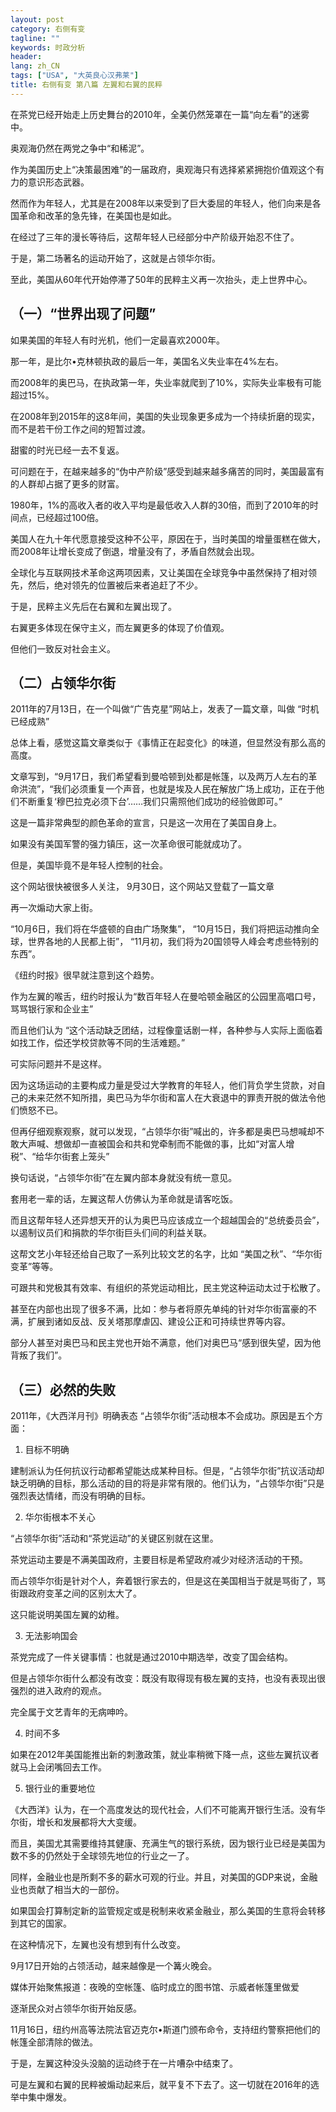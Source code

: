 ```yaml
---
layout: post
category: 右侧有变
tagline: ""
keywords: 时政分析
header:
lang: zh_CN 
tags: ["USA", "大英良心汉弗莱"]
title: 右侧有变 第八篇 左翼和右翼的民粹
---
```


在茶党已经开始走上历史舞台的2010年，全美仍然笼罩在一篇“向左看”的迷雾中。

奥观海仍然在两党之争中“和稀泥”。

作为美国历史上“决策最困难”的一届政府，奥观海只有选择紧紧拥抱价值观这个有力的意识形态武器。

然而作为年轻人，尤其是在2008年以来受到了巨大委屈的年轻人，他们向来是各国革命和改革的急先锋，在美国也是如此。

在经过了三年的漫长等待后，这帮年轻人已经部分中产阶级开始忍不住了。

于是，第二场著名的运动开始了，这就是占领华尔街。

至此，美国从60年代开始停滞了50年的民粹主义再一次抬头，走上世界中心。

## （一）“世界出现了问题”

如果美国的年轻人有时光机，他们一定最喜欢2000年。

那一年，是比尔•克林顿执政的最后一年，美国名义失业率在4%左右。

而2008年的奥巴马，在执政第一年，失业率就爬到了10%，实际失业率极有可能超过15%。

在2008年到2015年的这8年间，美国的失业现象更多成为一个持续折磨的现实，而不是若干份工作之间的短暂过渡。

甜蜜的时光已经一去不复返。

可问题在于，在越来越多的“伪中产阶级”感受到越来越多痛苦的同时，美国最富有的人群却占据了更多的财富。

1980年，1%的高收入者的收入平均是最低收入人群的30倍，而到了2010年的时间点，已经超过100倍。

美国人在九十年代愿意接受这种不公平，原因在于，当时美国的增量蛋糕在做大，而2008年让增长变成了倒退，增量没有了，矛盾自然就会出现。

全球化与互联网技术革命这两项因素，又让美国在全球竞争中虽然保持了相对领先，然后，绝对领先的位置被后来者追赶了不少。

于是，民粹主义先后在右翼和左翼出现了。

右翼更多体现在保守主义，而左翼更多的体现了价值观。

但他们一致反对社会主义。

## （二）占领华尔街

2011年的7月13日，在一个叫做“广告克星”网站上，发表了一篇文章，叫做 “时机已经成熟”

总体上看，感觉这篇文章类似于《事情正在起变化》的味道，但显然没有那么高的高度。

文章写到，“9月17日，我们希望看到曼哈顿到处都是帐篷，以及两万人左右的革命洪流”，“我们必须重复一个声音，也就是埃及人民在解放广场上成功，正在于他们不断重复‘穆巴拉克必须下台’……我们只需照他们成功的经验做即可。”

这是一篇非常典型的颜色革命的宣言，只是这一次用在了美国自身上。

如果没有美国军警的强力镇压，这一次革命很可能就成功了。

但是，美国毕竟不是年轻人控制的社会。

这个网站很快被很多人关注， 9月30日，这个网站又登载了一篇文章

再一次煽动大家上街。

“10月6日，我们将在华盛顿的自由广场聚集”， “10月15日，我们将把运动推向全球，世界各地的人民都上街”， “11月初，我们将为20国领导人峰会考虑些特别的东西”。

《纽约时报》很早就注意到这个趋势。

作为左翼的喉舌，纽约时报认为“数百年轻人在曼哈顿金融区的公园里高唱口号，骂骂银行家和企业主”

而且他们认为 “这个活动缺乏团结，过程像童话剧一样，各种参与人实际上面临着如找工作，偿还学校贷款等不同的生活难题。” 

可实际问题并不是这样。

因为这场运动的主要构成力量是受过大学教育的年轻人，他们背负学生贷款，对自己的未来茫然不知所措，奥巴马为华尔街和富人在大衰退中的罪责开脱的做法令他们愤怒不已。

但再仔细观察观察，就可以发现，“占领华尔街”喊出的，许多都是奥巴马想喊却不敢大声喊、想做却一直被国会和共和党牵制而不能做的事，比如“对富人增税”、“给华尔街套上笼头”

换句话说，“占领华尔街”在左翼内部本身就没有统一意见。

套用老一辈的话，左翼这帮人仿佛认为革命就是请客吃饭。

而且这帮年轻人还异想天开的认为奥巴马应该成立一个超越国会的“总统委员会”，以遏制议员们和捐款的华尔街巨头们间的利益关联。 

这帮文艺小年轻还给自己取了一系列比较文艺的名字，比如 “美国之秋”、“华尔街变革”等等。

可跟共和党极其有效率、有组织的茶党运动相比，民主党这种运动太过于松散了。

甚至在内部也出现了很多不满，比如：参与者将原先单纯的针对华尔街富豪的不满，扩展到诸如反战、反关塔那摩虐囚、建设公正和可持续世界等内容。

部分人甚至对奥巴马和民主党也开始不满意，他们对奥巴马“感到很失望，因为他背叛了我们”。

## （三）必然的失败

2011年，《大西洋月刊》明确表态 “占领华尔街”活动根本不会成功。原因是五个方面：

1. 目标不明确

建制派认为任何抗议行动都希望能达成某种目标。但是，“占领华尔街”抗议活动却缺乏明确的目标，那么活动的目的将是非常有限的。他们认为，“占领华尔街”只是强烈表达情绪，而没有明确的目标。

2. 华尔街根本不关心

“占领华尔街”活动和“茶党运动”的关键区别就在这里。

茶党运动主要是不满美国政府，主要目标是希望政府减少对经济活动的干预。

而占领华尔街是针对个人，奔着银行家去的，但是这在美国相当于就是骂街了，骂街跟政府变革之间的区别太大了。

这只能说明美国左翼的幼稚。

3. 无法影响国会

茶党完成了一件关键事情：也就是通过2010中期选举，改变了国会结构。

但是占领华尔街什么都没有改变：既没有取得现有极左翼的支持，也没有表现出很强烈的进入政府的观点。

完全属于文艺青年的无病呻吟。

4. 时间不多

如果在2012年美国能推出新的刺激政策，就业率稍微下降一点，这些左翼抗议者就马上会闭嘴回去工作。

5. 银行业的重要地位

《大西洋》认为，在一个高度发达的现代社会，人们不可能离开银行生活。没有华尔街，增长和发展都将大大变缓。

而且，美国尤其需要维持其健康、充满生气的银行系统，因为银行业已经是美国为数不多的仍然处于全球领先地位的行业之一了。

同样，金融业也是所剩不多的薪水可观的行业。并且，对美国的GDP来说，金融业也贡献了相当大的一部份。

如果国会打算制定新的监管规定或是税制来收紧金融业，那么美国的生意将会转移到其它的国家。

在这种情况下，左翼也没有想到有什么改变。

9月17日开始的占领活动，越来越像是一个篝火晚会。

媒体开始聚焦报道：夜晚的空帐篷、临时成立的图书馆、示威者帐篷里做爱

逐渐民众对占领华尔街开始反感。

11月16日，纽约州高等法院法官迈克尔•斯道门颁布命令，支持纽约警察把他们的帐篷全部清除的做法。

于是，左翼这种没头没脑的运动终于在一片嘈杂中结束了。

可是左翼和右翼的民粹被煽动起来后，就平复不下去了。这一切就在2016年的选举中集中爆发。


